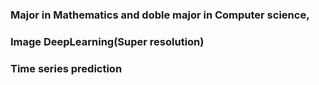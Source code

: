 
### Major in Mathematics and doble major in Computer science,
### Image DeepLearning(Super resolution)
### Time series prediction


<!--
**wjs2063/wjs2063** is a ✨ _special_ ✨ repository because its `README.md` (this file) appears on your GitHub profile.

Here are some ideas to get you started:

- 🔭 I’m currently working on ...             | Video Lab 학부연구생
- 🌱 I’m currently learning ...               | MachineLearning,DeepLearning,GAN(super resolution)
- 👯 I’m looking to collaborate on ...        | MachingLearning,DeepLearning,GAN workers
- 🤔 I’m looking for help with ...            |
- 💬 Ask me about ... what you need           |
- 📫 How to reach me: ...                     | fill free to contact me 
- 😄 Pronouns: ...                            |
- ⚡ Fun fact: ...                             

<img width="468" alt="스크린샷 2021-07-30 오후 1 37 14" src="https://user-images.githubusercontent.com/76778082/127600971-2a978bfe-3f2c-4f78-b588-eb4d99ac3fa7.png">

현재는 APPLE-> SRGANSTER 로 아이디를변경함
